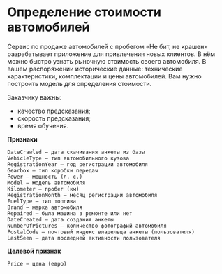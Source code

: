 # Определение стоимости автомобилей

Сервис по продаже автомобилей с пробегом «Не бит, не крашен» разрабатывает приложение для привлечения новых клиентов. В нём можно быстро узнать рыночную стоимость своего автомобиля. В вашем распоряжении исторические данные: технические характеристики, комплектации и цены автомобилей. Вам нужно построить модель для определения стоимости. 

Заказчику важны:

- качество предсказания;
- скорость предсказания;
- время обучения.

**Признаки**

	DateCrawled — дата скачивания анкеты из базы
	VehicleType — тип автомобильного кузова
	RegistrationYear — год регистрации автомобиля
	Gearbox — тип коробки передач
	Power — мощность (л. с.)
	Model — модель автомобиля
	Kilometer — пробег (км)
	RegistrationMonth — месяц регистрации автомобиля
	FuelType — тип топлива
	Brand — марка автомобиля
	Repaired — была машина в ремонте или нет
	DateCreated — дата создания анкеты
	NumberOfPictures — количество фотографий автомобиля
	PostalCode — почтовый индекс владельца анкеты (пользователя)
	LastSeen — дата последней активности пользователя

**Целевой признак**

    Price — цена (евро)